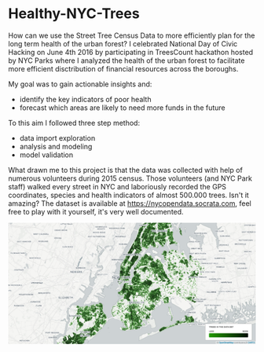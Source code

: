 # Healthy-NYC-Trees
How can we use the Street Tree Census Data to more efficiently plan for the long term health of the urban forest?
I celebrated National Day of Civic Hacking on June 4th 2016 by participating in TreesCount hackathon hosted by NYC Parks where I analyzed the health of the urban forest to facilitate more efficient disctribution of financial resources across the boroughs. 

My goal was to gain actionable insights and:
* identify the key indicators of poor health
* forecast which areas are likely to need more funds in the future

To this aim I followed three step method:
* data import exploration
* analysis and modeling
* model validation

What drawn me to this project is that the data was collected with help of numerous volunteers during 2015 census. Those volunteers (and NYC Park staff) walked every street in NYC and laboriously recorded the GPS coordinates, species and health indicators of almost 500.000 trees. Isn't it amazing?
The dataset is available at https://nycopendata.socrata.com, feel free to play with it yourself, it's very well documented.

![map_trees](map_trees.png)
